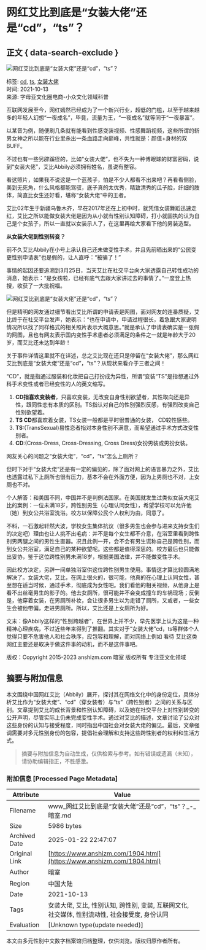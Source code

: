 # 网红艾比到底是“女装大佬”还是“cd”，“ts”？

## 正文 { data-search-exclude }


![网红艾比到底是“女装大佬”还是“cd”，“ts”？](http://www.anshizm.com/wp-content/uploads/2021/10/1634009199.jpg)

标签: [cd](https://www.anshizm.com/tag/cd), [ts](https://www.anshizm.com/tag/ts), [女装大佬](https://www.anshizm.com/tag/%e5%a5%b3%e8%a3%85%e5%a4%a7%e4%bd%ac)  
时间: 2021-10-13  
来源: 字母亚文化圈电商-小众文化领域科普

互联网发展至今，网红嫣然已经成为了一个新兴行业，超低的门槛，以至于越来越多的年轻人幻想“一夜成名”，毕竟，流量为王，“一夜成名”就等同于“一夜暴富”。

以某音为例，随便刷几条就有能看到性感变装视频、性感舞蹈视频，这些所谓的斩男女神之所以能在行业里杀出一条血路走向巅峰，共性就是：颜值+身材的双BUFF。

不过也有一些另辟蹊径的，比如“女装大佬”，也不失为一种博眼球的财富密码，说到“女装大佬”，艾比Abbily必须拥有姓名，虽说有整容。

看这照片，如果我不说这是一个蓝孩子，怕是不少人都看不出来吧？再看看侧脸，美到无死角，什么风格都能驾驭，底子真的太优秀，精致清秀的瓜子脸，纤细的肢体，简直比女生还好看，堪称“女装大佬”中的王者。

艾比02年生于新疆乌鲁木齐，早在2017年还在上初中时，就凭借女装舞蹈迅速走红，艾比之所以能做女装大佬是因为从小就有性别认知障碍，打小就固执的认为自己是个女孩子，所以一直就以女装示人了，在这里再给大家看下他的男装造型。

**从女装大佬到性别转变？**

前不久艾比Abbily在小号上承认自己还未做变性手术，并且先前晒出来的“公民变更性别申请表”也是假的，让人直呼：“被骗了！”

事情的起因还要追溯到3月25日，当天艾比在社交平台向大家透露自己转性成功的消息，她表示：“是女孩啦，已经有底气去跟大家讲过去的事情了。”一度登上热搜，收获了一大批祝福。

![网红艾比到底是“女装大佬”还是“cd”，“ts”？](http://www.anshizm.com/wp-content/uploads/2021/10/1634009256.jpg)

但是精明的网友通过细节看出艾比所谓的申请表是网图，面对网友的连番质疑，艾比终于在社交平台发声，她表示：“也在申请中，申请过程很长，着急跟大家说明情况所以找了同样格式的相关照片表示大概意思。”就是承认了申请表确实是一张假的网图，且也有网友表示国内变性手术患者必须满足的条件之一就是年龄大于20岁，而艾比还未达到年龄！

关于事件详情这里就不在详述，总之艾比现在还只是停留在“女装大佬”，那么网红艾比到底是“女装大佬”还是“cd”，“ts”？从现状来看介于三者之间！

“CD”，就是指通过服装和化妆把自己打扮成为异性，所谓“变装“TS”是指想通过外科手术变性或者已经变性的人的英文缩写。

1. **CD指喜欢变装者**，只喜欢变装，无改变自身性别欲望者，其性取向还是异性，跟同性恋有本质的区别。TS指认对自己的性别强烈反感，有强烈改变自己性别欲望着。
2. **TS CD**都喜欢着女装，TS女装一般都是平时很普通的女装， CD较性感些。
3. **TS**:(TransSexual)易性恋者指对本身性别不满意，而希望通过手术方式改变性别者。
4. **CD**:(Cross-Dress, Cross-Dressing, Cross Dress)女扮男装或男扮女装。

网友关心的问题之“女装大佬”，“cd”，“ts”怎么上厕所？

但时下对于“女装大佬”还是有一定的偏见的，除了面对网上的语言暴力之外，艾比也透露过私下上厕所也很有压力，基本不会在外面方便，因为上男厕也不对，上女厕也不对。

个人解答：和美国不同，中国并不是判例法国家。在美国就发生过类似女装大佬艾比的案例：一位未满18岁，跨性别男生（心理认同女性），希望学校可以允许他（她）到女公共浴室洗浴。校方以保障公民个人权利为由，同意了。

不料，一石激起轩然大波，学校女生集体抗议（很多男生也会参与进来支持女生们的决定吧）理由也让人挑不出毛病：并不是每个女生都不介意，在浴室里看到跨性别男两腿之间的男性生直器。况且此例一开，会不会有男生谎称自己是跨性别，而到女公共浴室，满足自己的某种欲望呢。这些都是值得深思的。校方最后也只能做出妥协，鉴于这位跨性别男未满18岁，根据美国法律，并不能做变性手术。

因此校方决定，另辟一间单独浴室供这位跨性别男生使用。事情这才算比较圆满地解决了。女装大佬，艾比，在网上很火的，很可能，他真的在心理上认同女性，甚至想在适当时候，通过手术，彻底成为女性吧。我们看他的相关视频，从他身上是看不出丝毫男生的影子的。他去女厕所，很可能并不会变成撞车的车祸现场；反倒是，他穿着女装，在男厕所补妆，会让很多男生以为走错了厕所，又或者，一些女生会被他带偏，走进男厕所。所以，艾比还是上女厕所为好。

文末：像Abbily这样的“性别跨越者”，在世界上并不少，早先医学上认为这是一种精神心理疾病，不过近些年来得到了推翻。其实对于“女装大佬”cd，ts等群体个人觉得只要不危害他人和社会秩序，应包容和理解，而对网络上例如 看待 艾比这类网红主要还是取决于做这件事的动机，而不是这件事吧。

版权：Copyright 2015-2023 anshizm.com 暗室 版权所有 专注亚文化领域
<!-- tcd_original_link https://www.anshizm.com/1904.html -->


## 摘要与附加信息

<!-- tcd_abstract -->
本文围绕中国网红艾比（Abbily）展开，探讨其在网络文化中的身份定位，具体分析艾比作为“女装大佬”、“cd”（穿女装者）与“ts”（跨性别者）之间的关系与区别。文章提到艾比的成长背景和性别认知障碍，以及她在社交平台上对性别转变的公开声明，尽管实际上仍未完成变性手术。通过对艾比的描述，文章讨论了公众对这些身份的认知与接受程度，同时指出中国社会对女装大佬的偏见。最后，文章强调需要对多元性别身份的包容，提倡社会理解和支持这些跨性别者的权利和生活方式。
<!-- tcd_abstract_end -->

> 摘要与附加信息为自动生成，仅供检索与参考。如有错误或遗漏（未知），请协助编辑指正，不胜感激。

### 附加信息 [Processed Page Metadata]

| Attribute       | Value                                  |
|-----------------|----------------------------------------|
| Filename        | www_网红艾比到底是“女装大佬”还是“cd”，“ts”？_-_暗室.md                             |
| Size            | 5986 bytes                           |
| Archived Date   | 2025-01-22 22:47:07                             |
| Original Link   | [https://www.anshizm.com/1904.html](https://www.anshizm.com/1904.html)                       |
| Author          | 暗室                               |
| Region          | 中国大陆                               |
| Date            | 2021-10-13                                 |
| Tags            | 女装大佬, 艾比, 性别认知, 跨性别, 变装, 互联网文化, 社交媒体, 性别流动性, 社会接受度, 身份认同                                 |
| Evaluation            | [Unknown type(update needed)]                                 |
<!-- tcd_table_end -->

本文由多元性别中文数字档案馆归档整理，仅供浏览。版权归原作者所有。
